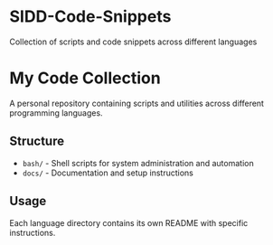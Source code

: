 # SIDD-Code-Snippets
Collection of scripts and code snippets across different languages

# My Code Collection

A personal repository containing scripts and utilities across different programming languages.

## Structure

- `bash/` - Shell scripts for system administration and automation
- `docs/` - Documentation and setup instructions

## Usage

Each language directory contains its own README with specific instructions.
